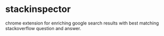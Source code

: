 # stackinspector
chrome extension for enriching google search results with best matching stackoverflow question and answer.
